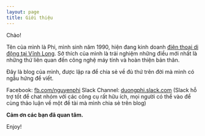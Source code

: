 ```yaml
---
layout: page
title: Giới thiệu
---
```


Chào!

Tên của mình là Phi, mình sinh năm 1990, hiện đang kinh doanh [điện thoại di động tại Vĩnh Long](http://duongphi.com/). Sở thích của mình là trải nghiệm những điều mới nhất là những thứ liên quan đến công nghệ máy tính và hoàn thiện bản thân. 

Đây là blog của mình, được lập ra để chia sẻ về đủ thứ trên đời mà mình có ngẫu hứng để viết. 

Facebook: [fb.com/nguyenphi](http://fb.com/nguyenphi)
Slack Channel: [duongphi.slack.com](duongphi.slack.com) (Slack hỗ trợ tốt để chat nhóm với các công cụ rất hữu ích, mọi người có thể vào để cùng thảo luận về một đề tài mà mình chia sẻ trên blog)

**Cảm ơn các bạn đã quan tâm.**

Enjoy!
